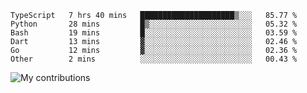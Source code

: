 <!--START_SECTION:waka-->

```text
TypeScript   7 hrs 40 mins   █████████████████████▒░░░   85.77 %
Python       28 mins         █▒░░░░░░░░░░░░░░░░░░░░░░░   05.32 %
Bash         19 mins         █░░░░░░░░░░░░░░░░░░░░░░░░   03.59 %
Dart         13 mins         ▓░░░░░░░░░░░░░░░░░░░░░░░░   02.46 %
Go           12 mins         ▓░░░░░░░░░░░░░░░░░░░░░░░░   02.36 %
Other        2 mins          ░░░░░░░░░░░░░░░░░░░░░░░░░   00.43 %
```

<!--END_SECTION:waka-->
<img src="https://github-readme-streak-stats.herokuapp.com/?user=pahas&theme=white" alt="My contributions" />

